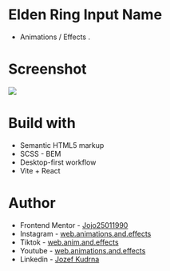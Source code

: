 # Elden Ring Input Name

-   Animations / Effects .

# Screenshot

![](./Snímka%20obrazovky%202025-03-03%20223304.png)

# Build with

-   Semantic HTML5 markup
-   SCSS - BEM
-   Desktop-first workflow
-   Vite + React

# Author

-   Frontend Mentor - [Jojo25011990](https://www.frontendmentor.io/profile/Jojo25011990)
-   Instagram - [web.animations.and.effects](https://www.instagram.com/web.animations.and.effects)
-   Tiktok - [web.anim.and.effects](https://www.tiktok.com/@web.anim.and.effects)
-   Youtube - [web.animations.and.effects](https://www.youtube.com/@web.animations.and.effects)
-   Linkedin - [Jozef Kudrna](https://www.linkedin.com/in/jozef-kudrna-28b580295)
